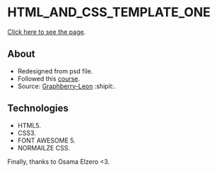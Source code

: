 # HTML_AND_CSS_TEMPLATE_ONE

[Click here to see the page](https://ibrahim-code-1.github.io/HTML_AND_CSS_TEMPLATE_ONE/).

## About

- Redesigned from psd file.
- Followed this [course](https://youtu.be/_-eh8cwGGwg?si=FnYql6VdjqNmLVhe).
- Source: [Graphberry-Leon](https://www.graphberry.com/item/leon-psd-agency-template) :shipit:.

## Technologies

- HTML5.
- CSS3.
- FONT AWESOME 5.
- NORMAILZE CSS.

Finally, thanks to Osama Elzero <3.
